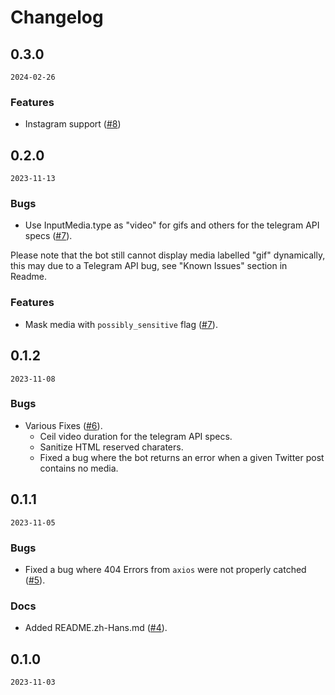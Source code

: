 # Changelog

## 0.3.0

`2024-02-26`

### Features

- Instagram support ([#8](https://github.com/yinyanfr/twitter-declowning-bot/pull/8))

## 0.2.0

`2023-11-13`

### Bugs

- Use InputMedia.type as "video" for gifs and others for the telegram API specs ([#7](https://github.com/yinyanfr/twitter-declowning-bot/pull/7)).

Please note that the bot still cannot display media labelled "gif" dynamically, this may due to a Telegram API bug, see "Known Issues" section in Readme.

### Features

- Mask media with `possibly_sensitive` flag ([#7](https://github.com/yinyanfr/twitter-declowning-bot/pull/7)).

## 0.1.2

`2023-11-08`

### Bugs

- Various Fixes ([#6](https://github.com/yinyanfr/twitter-declowning-bot/pull/6)).
  - Ceil video duration for the telegram API specs.
  - Sanitize HTML reserved charaters.
  - Fixed a bug where the bot returns an error when a given Twitter post contains no media.

## 0.1.1

`2023-11-05`

### Bugs

- Fixed a bug where 404 Errors from `axios` were not properly catched ([#5](https://github.com/yinyanfr/twitter-declowning-bot/pull/5)).

### Docs

- Added README.zh-Hans.md ([#4](https://github.com/yinyanfr/twitter-declowning-bot/pull/4)).

## 0.1.0

`2023-11-03`
